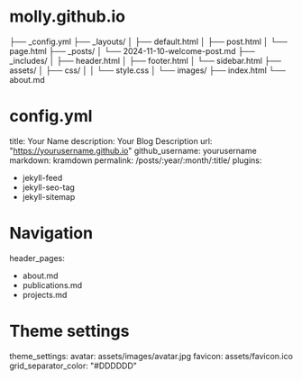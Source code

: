 # molly.github.io
├── _config.yml
├── _layouts/
│   ├── default.html
│   ├── post.html
│   └── page.html
├── _posts/
│   └── 2024-11-10-welcome-post.md
├── _includes/
│   ├── header.html
│   ├── footer.html
│   └── sidebar.html
├── assets/
│   ├── css/
│   │   └── style.css
│   └── images/
├── index.html
└── about.md

# config.yml
title: Your Name
description: Your Blog Description
url: "https://yourusername.github.io"
github_username: yourusername
markdown: kramdown
permalink: /posts/:year/:month/:title/
plugins:
  - jekyll-feed
  - jekyll-seo-tag
  - jekyll-sitemap

# Navigation
header_pages:
  - about.md
  - publications.md
  - projects.md

# Theme settings
theme_settings:
  avatar: assets/images/avatar.jpg
  favicon: assets/favicon.ico
  grid_separator_color: "#DDDDDD"
